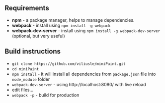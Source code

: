 ## Requirements

- **npm** - a package manager, helps to manage dependencies.
- **webpack** - install using `npm install -g webpack`
- **webpack-dev-server** - install using `npm install -g webpack-dev-server` (optional, but very useful)

## Build instructions

- `git clone https://github.com/viliusle/miniPaint.git`
- `cd miniPaint`
- `npm install` - it will install all dependencies from `package.json` file into `node_module` folder
- `webpack-dev-server` - using http://localhost:8080/ with live reload
- edit files...
- `webpack -p` - build for production